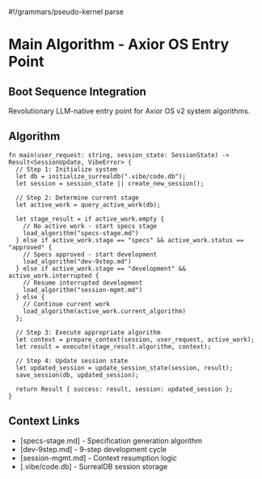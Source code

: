 #!/grammars/pseudo-kernel parse

# Main Algorithm - Axior OS Entry Point

## Boot Sequence Integration

Revolutionary LLM-native entry point for Axior OS v2 system algorithms.

## Algorithm

```pseudo
fn main(user_request: string, session_state: SessionState) -> Result<SessionUpdate, VibeError> {
  // Step 1: Initialize system
  let db = initialize_surrealdb(".vibe/code.db");
  let session = session_state || create_new_session();
  
  // Step 2: Determine current stage
  let active_work = query_active_work(db);
  
  let stage_result = if active_work.empty {
    // No active work - start specs stage
    load_algorithm("specs-stage.md")
  } else if active_work.stage == "specs" && active_work.status == "approved" {
    // Specs approved - start development
    load_algorithm("dev-9step.md")
  } else if active_work.stage == "development" && active_work.interrupted {
    // Resume interrupted development
    load_algorithm("session-mgmt.md")
  } else {
    // Continue current work
    load_algorithm(active_work.current_algorithm)
  };
  
  // Step 3: Execute appropriate algorithm
  let context = prepare_context(session, user_request, active_work);
  let result = execute(stage_result.algorithm, context);
  
  // Step 4: Update session state
  let updated_session = update_session_state(session, result);
  save_session(db, updated_session);
  
  return Result { success: result, session: updated_session };
}
```

## Context Links

- [specs-stage.md] - Specification generation algorithm
- [dev-9step.md] - 9-step development cycle  
- [session-mgmt.md] - Context resumption logic
- [.vibe/code.db] - SurrealDB session storage
